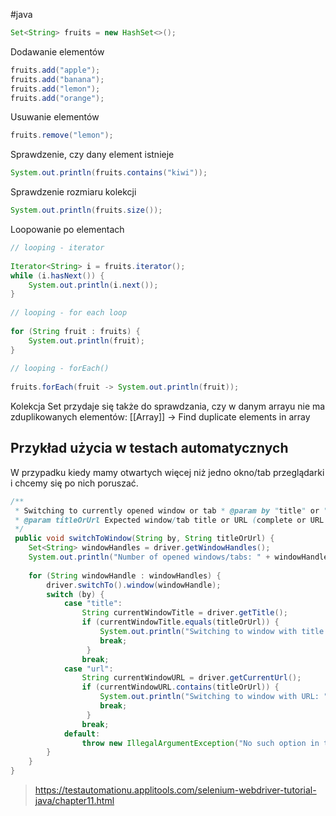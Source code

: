 #java 

```java
Set<String> fruits = new HashSet<>();
```

Dodawanie elementów
```java
fruits.add("apple");  
fruits.add("banana");  
fruits.add("lemon");  
fruits.add("orange");
```

Usuwanie elementów
```java
fruits.remove("lemon");
```

Sprawdzenie, czy dany element istnieje
```java
System.out.println(fruits.contains("kiwi"));
```

Sprawdzenie rozmiaru kolekcji
```java
System.out.println(fruits.size());
```

Loopowanie po elementach
```java
// looping - iterator  
  
Iterator<String> i = fruits.iterator();  
while (i.hasNext()) {  
    System.out.println(i.next());  
}  
  
// looping - for each loop  
  
for (String fruit : fruits) {  
    System.out.println(fruit);  
}  
  
// looping - forEach()
  
fruits.forEach(fruit -> System.out.println(fruit));
```

Kolekcja Set przydaje się także do sprawdzania, czy w danym arrayu nie ma zduplikowanych elementów: [[Array]] -> Find duplicate elements in array

## Przykład użycia w testach automatycznych

W przypadku kiedy mamy otwartych więcej niż jedno okno/tab przeglądarki i chcemy się po nich poruszać.

```java
/**  
 * Switching to currently opened window or tab * @param by "title" or "url"  
 * @param titleOrUrl Expected window/tab title or URL (complete or URL path)  
 */
 public void switchToWindow(String by, String titleOrUrl) {  
    Set<String> windowHandles = driver.getWindowHandles();  
    System.out.println("Number of opened windows/tabs: " + windowHandles.size());  
  
    for (String windowHandle : windowHandles) {  
        driver.switchTo().window(windowHandle);  
        switch (by) {  
            case "title":  
                String currentWindowTitle = driver.getTitle();  
                if (currentWindowTitle.equals(titleOrUrl)) {  
                    System.out.println("Switching to window with title: " + currentWindowTitle);  
                    break;                
                 }  
                break;  
            case "url":  
                String currentWindowURL = driver.getCurrentUrl();  
                if (currentWindowURL.contains(titleOrUrl)) {  
                    System.out.println("Switching to window with URL: " + currentWindowURL);  
                    break;                
                 }  
                break;  
            default:  
                throw new IllegalArgumentException("No such option in the switch statement");  
        }  
    }  
}
```
> https://testautomationu.applitools.com/selenium-webdriver-tutorial-java/chapter11.html
